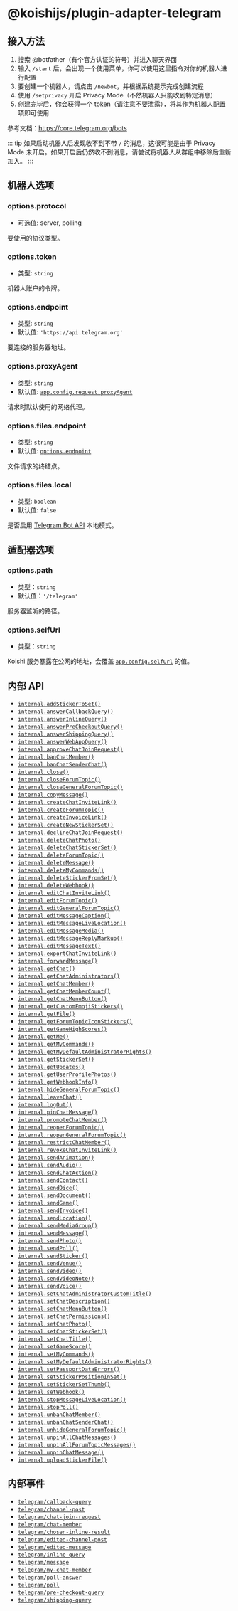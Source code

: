 # @koishijs/plugin-adapter-telegram

## 接入方法

1. 搜索 @botfather（有个官方认证的符号）并进入聊天界面
2. 输入 `/start` 后，会出现一个使用菜单，你可以使用这里指令对你的机器人进行配置
3. 要创建一个机器人，请点击 `/newbot`，并根据系统提示完成创建流程
4. 使用 `/setprivacy` 开启 Privacy Mode（不然机器人只能收到特定消息）
5. 创建完毕后，你会获得一个 token（请注意不要泄露），将其作为机器人配置项即可使用

参考文档：<https://core.telegram.org/bots>

::: tip
如果启动机器人后发现收不到不带 `/` 的消息，这很可能是由于 Privacy Mode 未开启。如果开启后仍然收不到消息，请尝试将机器人从群组中移除后重新加入。
:::

## 机器人选项

### options.protocol

- 可选值: server, polling

要使用的协议类型。

### options.token

- 类型: `string`

机器人账户的令牌。

### options.endpoint

- 类型: `string`
- 默认值: `'https://api.telegram.org'`

要连接的服务器地址。

### options.proxyAgent

- 类型: `string`
- 默认值: [`app.config.request.proxyAgent`](../../api/core/app.md#options-request-proxyagent)

请求时默认使用的网络代理。

### options.files.endpoint

- 类型: `string`
- 默认值: [`options.endpoint`](#options-bots-endpoint)

文件请求的终结点。

### options.files.local

- 类型: `boolean`
- 默认值: `false`

是否启用 [Telegram Bot API](https://github.com/tdlib/telegram-bot-api) 本地模式。

## 适配器选项

### options.path

- 类型：`string`
- 默认值：`'/telegram'`

服务器监听的路径。

### options.selfUrl

- 类型：`string`

Koishi 服务暴露在公网的地址，会覆盖 [`app.config.selfUrl`](../../api/core/app.md#options-selfurl) 的值。

## 内部 API

- [`internal.addStickerToSet()`](https://core.telegram.org/bots/api#addstickertoset)
- [`internal.answerCallbackQuery()`](https://core.telegram.org/bots/api#answercallbackquery)
- [`internal.answerInlineQuery()`](https://core.telegram.org/bots/api#answerinlinequery)
- [`internal.answerPreCheckoutQuery()`](https://core.telegram.org/bots/api#answerprecheckoutquery)
- [`internal.answerShippingQuery()`](https://core.telegram.org/bots/api#answershippingquery)
- [`internal.answerWebAppQuery()`](https://core.telegram.org/bots/api#answerwebappquery)
- [`internal.approveChatJoinRequest()`](https://core.telegram.org/bots/api#approvechatjoinrequest)
- [`internal.banChatMember()`](https://core.telegram.org/bots/api#banchatmember)
- [`internal.banChatSenderChat()`](https://core.telegram.org/bots/api#banchatsenderchat)
- [`internal.close()`](https://core.telegram.org/bots/api#close)
- [`internal.closeForumTopic()`](https://core.telegram.org/bots/api#closeforumtopic)
- [`internal.closeGeneralForumTopic()`](https://core.telegram.org/bots/api#closegeneralforumtopic)
- [`internal.copyMessage()`](https://core.telegram.org/bots/api#copymessage)
- [`internal.createChatInviteLink()`](https://core.telegram.org/bots/api#createchatinvitelink)
- [`internal.createForumTopic()`](https://core.telegram.org/bots/api#createforumtopic)
- [`internal.createInvoiceLink()`](https://core.telegram.org/bots/api#createinvoicelink)
- [`internal.createNewStickerSet()`](https://core.telegram.org/bots/api#createnewstickerset)
- [`internal.declineChatJoinRequest()`](https://core.telegram.org/bots/api#declinechatjoinrequest)
- [`internal.deleteChatPhoto()`](https://core.telegram.org/bots/api#deletechatphoto)
- [`internal.deleteChatStickerSet()`](https://core.telegram.org/bots/api#deletechatstickerset)
- [`internal.deleteForumTopic()`](https://core.telegram.org/bots/api#deleteforumtopic)
- [`internal.deleteMessage()`](https://core.telegram.org/bots/api#deletemessage)
- [`internal.deleteMyCommands()`](https://core.telegram.org/bots/api#deletemycommands)
- [`internal.deleteStickerFromSet()`](https://core.telegram.org/bots/api#deletestickerfromset)
- [`internal.deleteWebhook()`](https://core.telegram.org/bots/api#deletewebhook)
- [`internal.editChatInviteLink()`](https://core.telegram.org/bots/api#editchatinvitelink)
- [`internal.editForumTopic()`](https://core.telegram.org/bots/api#editforumtopic)
- [`internal.editGeneralForumTopic()`](https://core.telegram.org/bots/api#editgeneralforumtopic)
- [`internal.editMessageCaption()`](https://core.telegram.org/bots/api#editmessagecaption)
- [`internal.editMessageLiveLocation()`](https://core.telegram.org/bots/api#editmessagelivelocation)
- [`internal.editMessageMedia()`](https://core.telegram.org/bots/api#editmessagemedia)
- [`internal.editMessageReplyMarkup()`](https://core.telegram.org/bots/api#editmessagereplymarkup)
- [`internal.editMessageText()`](https://core.telegram.org/bots/api#editmessagetext)
- [`internal.exportChatInviteLink()`](https://core.telegram.org/bots/api#exportchatinvitelink)
- [`internal.forwardMessage()`](https://core.telegram.org/bots/api#forwardmessage)
- [`internal.getChat()`](https://core.telegram.org/bots/api#getchat)
- [`internal.getChatAdministrators()`](https://core.telegram.org/bots/api#getchatadministrators)
- [`internal.getChatMember()`](https://core.telegram.org/bots/api#getchatmember)
- [`internal.getChatMemberCount()`](https://core.telegram.org/bots/api#getchatmembercount)
- [`internal.getChatMenuButton()`](https://core.telegram.org/bots/api#getchatmenubutton)
- [`internal.getCustomEmojiStickers()`](https://core.telegram.org/bots/api#getcustomemojistickers)
- [`internal.getFile()`](https://core.telegram.org/bots/api#getfile)
- [`internal.getForumTopicIconStickers()`](https://core.telegram.org/bots/api#getforumtopiciconstickers)
- [`internal.getGameHighScores()`](https://core.telegram.org/bots/api#getgamehighscores)
- [`internal.getMe()`](https://core.telegram.org/bots/api#getme)
- [`internal.getMyCommands()`](https://core.telegram.org/bots/api#getmycommands)
- [`internal.getMyDefaultAdministratorRights()`](https://core.telegram.org/bots/api#getmydefaultadministratorrights)
- [`internal.getStickerSet()`](https://core.telegram.org/bots/api#getstickerset)
- [`internal.getUpdates()`](https://core.telegram.org/bots/api#getupdates)
- [`internal.getUserProfilePhotos()`](https://core.telegram.org/bots/api#getuserprofilephotos)
- [`internal.getWebhookInfo()`](https://core.telegram.org/bots/api#getwebhookinfo)
- [`internal.hideGeneralForumTopic()`](https://core.telegram.org/bots/api#hidegeneralforumtopic)
- [`internal.leaveChat()`](https://core.telegram.org/bots/api#leavechat)
- [`internal.logOut()`](https://core.telegram.org/bots/api#logout)
- [`internal.pinChatMessage()`](https://core.telegram.org/bots/api#pinchatmessage)
- [`internal.promoteChatMember()`](https://core.telegram.org/bots/api#promotechatmember)
- [`internal.reopenForumTopic()`](https://core.telegram.org/bots/api#reopenforumtopic)
- [`internal.reopenGeneralForumTopic()`](https://core.telegram.org/bots/api#reopengeneralforumtopic)
- [`internal.restrictChatMember()`](https://core.telegram.org/bots/api#restrictchatmember)
- [`internal.revokeChatInviteLink()`](https://core.telegram.org/bots/api#revokechatinvitelink)
- [`internal.sendAnimation()`](https://core.telegram.org/bots/api#sendanimation)
- [`internal.sendAudio()`](https://core.telegram.org/bots/api#sendaudio)
- [`internal.sendChatAction()`](https://core.telegram.org/bots/api#sendchataction)
- [`internal.sendContact()`](https://core.telegram.org/bots/api#sendcontact)
- [`internal.sendDice()`](https://core.telegram.org/bots/api#senddice)
- [`internal.sendDocument()`](https://core.telegram.org/bots/api#senddocument)
- [`internal.sendGame()`](https://core.telegram.org/bots/api#sendgame)
- [`internal.sendInvoice()`](https://core.telegram.org/bots/api#sendinvoice)
- [`internal.sendLocation()`](https://core.telegram.org/bots/api#sendlocation)
- [`internal.sendMediaGroup()`](https://core.telegram.org/bots/api#sendmediagroup)
- [`internal.sendMessage()`](https://core.telegram.org/bots/api#sendmessage)
- [`internal.sendPhoto()`](https://core.telegram.org/bots/api#sendphoto)
- [`internal.sendPoll()`](https://core.telegram.org/bots/api#sendpoll)
- [`internal.sendSticker()`](https://core.telegram.org/bots/api#sendsticker)
- [`internal.sendVenue()`](https://core.telegram.org/bots/api#sendvenue)
- [`internal.sendVideo()`](https://core.telegram.org/bots/api#sendvideo)
- [`internal.sendVideoNote()`](https://core.telegram.org/bots/api#sendvideonote)
- [`internal.sendVoice()`](https://core.telegram.org/bots/api#sendvoice)
- [`internal.setChatAdministratorCustomTitle()`](https://core.telegram.org/bots/api#setchatadministratorcustomtitle)
- [`internal.setChatDescription()`](https://core.telegram.org/bots/api#setchatdescription)
- [`internal.setChatMenuButton()`](https://core.telegram.org/bots/api#setchatmenubutton)
- [`internal.setChatPermissions()`](https://core.telegram.org/bots/api#setchatpermissions)
- [`internal.setChatPhoto()`](https://core.telegram.org/bots/api#setchatphoto)
- [`internal.setChatStickerSet()`](https://core.telegram.org/bots/api#setchatstickerset)
- [`internal.setChatTitle()`](https://core.telegram.org/bots/api#setchattitle)
- [`internal.setGameScore()`](https://core.telegram.org/bots/api#setgamescore)
- [`internal.setMyCommands()`](https://core.telegram.org/bots/api#setmycommands)
- [`internal.setMyDefaultAdministratorRights()`](https://core.telegram.org/bots/api#setmydefaultadministratorrights)
- [`internal.setPassportDataErrors()`](https://core.telegram.org/bots/api#setpassportdataerrors)
- [`internal.setStickerPositionInSet()`](https://core.telegram.org/bots/api#setstickerpositioninset)
- [`internal.setStickerSetThumb()`](https://core.telegram.org/bots/api#setstickersetthumb)
- [`internal.setWebhook()`](https://core.telegram.org/bots/api#setwebhook)
- [`internal.stopMessageLiveLocation()`](https://core.telegram.org/bots/api#stopmessagelivelocation)
- [`internal.stopPoll()`](https://core.telegram.org/bots/api#stoppoll)
- [`internal.unbanChatMember()`](https://core.telegram.org/bots/api#unbanchatmember)
- [`internal.unbanChatSenderChat()`](https://core.telegram.org/bots/api#unbanchatsenderchat)
- [`internal.unhideGeneralForumTopic()`](https://core.telegram.org/bots/api#unhidegeneralforumtopic)
- [`internal.unpinAllChatMessages()`](https://core.telegram.org/bots/api#unpinallchatmessages)
- [`internal.unpinAllForumTopicMessages()`](https://core.telegram.org/bots/api#unpinallforumtopicmessages)
- [`internal.unpinChatMessage()`](https://core.telegram.org/bots/api#unpinchatmessage)
- [`internal.uploadStickerFile()`](https://core.telegram.org/bots/api#uploadstickerfile)

## 内部事件

- [`telegram/callback-query`](https://core.telegram.org/bots/api#update)
- [`telegram/channel-post`](https://core.telegram.org/bots/api#update)
- [`telegram/chat-join-request`](https://core.telegram.org/bots/api#update)
- [`telegram/chat-member`](https://core.telegram.org/bots/api#update)
- [`telegram/chosen-inline-result`](https://core.telegram.org/bots/api#update)
- [`telegram/edited-channel-post`](https://core.telegram.org/bots/api#update)
- [`telegram/edited-message`](https://core.telegram.org/bots/api#update)
- [`telegram/inline-query`](https://core.telegram.org/bots/api#update)
- [`telegram/message`](https://core.telegram.org/bots/api#update)
- [`telegram/my-chat-member`](https://core.telegram.org/bots/api#update)
- [`telegram/poll-answer`](https://core.telegram.org/bots/api#update)
- [`telegram/poll`](https://core.telegram.org/bots/api#update)
- [`telegram/pre-checkout-query`](https://core.telegram.org/bots/api#update)
- [`telegram/shipping-query`](https://core.telegram.org/bots/api#update)
